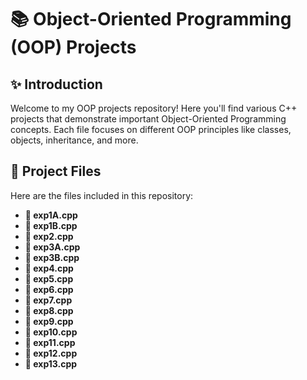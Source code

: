 # 📚 Object-Oriented Programming (OOP) Projects

## ✨ Introduction
Welcome to my OOP projects repository! Here you'll find various C++ projects that demonstrate important Object-Oriented Programming concepts. Each file focuses on different OOP principles like classes, objects, inheritance, and more.

## 📁 Project Files
Here are the files included in this repository:

- **📄 exp1A.cpp**
- **📄 exp1B.cpp**
- **📄 exp2.cpp**
- **📄 exp3A.cpp**
- **📄 exp3B.cpp**
- **📄 exp4.cpp**
- **📄 exp5.cpp**
- **📄 exp6.cpp**
- **📄 exp7.cpp**
- **📄 exp8.cpp**
- **📄 exp9.cpp**
- **📄 exp10.cpp**
- **📄 exp11.cpp**
- **📄 exp12.cpp**
- **📄 exp13.cpp**


